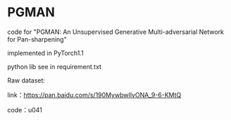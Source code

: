 # PGMAN

code for "PGMAN: An Unsupervised Generative Multi-adversarial Network for Pan-sharpening"

implemented in PyTorch1.1

python lib see in requirement.txt

Raw dataset:

link：https://pan.baidu.com/s/190MywbwIlvONA_9-6-KMtQ 

code：u041 
